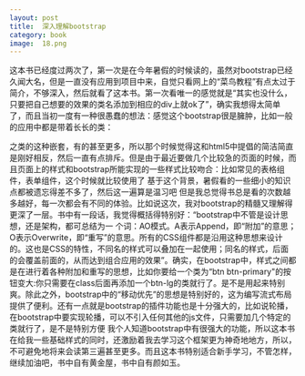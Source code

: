 ```yaml
---
layout: post
title:  深入理解bootstrap
category: book
image:  18.png
---
```


  这本书已经度过两次了，第一次是在今年暑假的时候读的，虽然对bootstrap已经久闻大名，但是一直没有应用到项目中来，自觉只看网上的“菜鸟教程”有点太过于简介，不够深入，然后就看了这本书。第一次看唯一的感觉就是“其实也没什么，只要把自己想要的效果的类名添加到相应的div上就ok了”，确实我想得太简单了，而且当初一度有一种很愚蠢的想法：感觉这个bootstrap很是臃肿，比如一般的应用中都是带着长长的类：
     <div class="col-md-3 col-sm-3 col-lg-3"></div>
之类的这种嵌套，有的甚至更多，所以那个时候觉得这和html5中提倡的简洁简直是刚好相反，然后一直有点排斥。但是由于最近要做几个比较急的页面的时候，而且页面上的样式和bootstrap所能实现的一些样式比较吻合：比如常见的表格组件，表单组件，这个时候就比较使用了
   基于这个背景，暑假看的一些细小的知识点都被遗忘得差不多了，然后这一遍算是温习吧
   但是我总觉得书总是看的次数越多越好，每一次都会有不同的体验。比如说这次，我对bootstrap的精髓又理解得更深了一层。书中有一段话，我觉得概括得特别好：“bootstrap中不管是设计思想，还是架构，都可总结为一
个词：AO模式。A表示Append，即“附加”的意思；O表示Overwrite，即“重写”的意思。所有的CSS组件都是沿用这种思想来设计的。这也是CSS的特性，不同名的样式可以叠加在一起使用；同名的样式，后面的会覆盖前面的，从而达到组合应用的效果”。确实，在bootstrap中，样式之间都是在进行着各种附加和重写的思想，比如你要给一个类为“btn btn-primary"的按钮变大:你只需要在class后面再添加一个btn-lg的类就行了。是不是用起来特别爽。除此之外，bootstrap中的“移动优先”的思想是特别好的，这为编写流式布局提供了便利。还有一点就是bootstrap的插件功能也是十分强大的，比如说轮播，在bootstrap中要实现轮播，可以不引入任何其他的js文件，只需要加几个特定的类就行了，是不是特别方便
我个人知道bootstrap中有很强大的功能，所以这本书在给我一些基础样式的同时，还激励着我去学习这个框架更为神奇地地方，所以，不可避免地将来会读第三遍甚至更多。而且这本书特别适合新手学习，不管怎样，继续加油吧，书中自有黄金屋，书中自有颜如玉。
